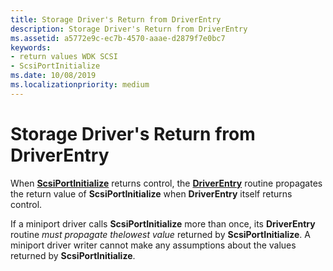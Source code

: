 ```yaml
---
title: Storage Driver's Return from DriverEntry
description: Storage Driver's Return from DriverEntry
ms.assetid: a5772e9c-ec7b-4570-aaae-d2879f7e0bc7
keywords:
- return values WDK SCSI
- ScsiPortInitialize
ms.date: 10/08/2019
ms.localizationpriority: medium
---
```


# Storage Driver's Return from DriverEntry

When [**ScsiPortInitialize**](https://docs.microsoft.com/windows-hardware/drivers/ddi/srb/nf-srb-scsiportinitialize) returns control, the [**DriverEntry**](driverentry-of-scsi-miniport-driver.md) routine propagates the return value of **ScsiPortInitialize** when **DriverEntry** itself returns control.

If a miniport driver calls **ScsiPortInitialize** more than once, its **DriverEntry** routine *must propagate thelowest value* returned by **ScsiPortInitialize**. A miniport driver writer cannot make any assumptions about the values returned by **ScsiPortInitialize**.
